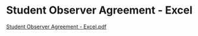 # Student Observer Agreement - Excel

[Student Observer Agreement - Excel.pdf](Student%20Observer%20Agreement%20-%20Excel%20f85e021b852c4048827ff4e18977d56e/Student_Observer_Agreement_-_Excel.pdf)